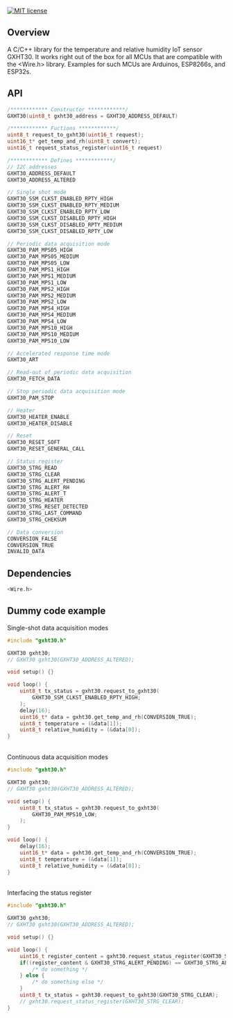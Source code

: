 [![MIT license](https://img.shields.io/badge/license-MIT-brightgreen.svg)](https://opensource.org/licenses/MIT)

## Overview
A C/C++ library for the temperature and relative humidity IoT sensor GXHT30. It works right out of the box for all MCUs that are compatible with the <Wire.h> library. Examples for such MCUs are Arduinos, ESP8266s, and ESP32s.

## API

```c
/************ Constructor ************/
GXHT30(uint8_t gxht30_address = GXHT30_ADDRESS_DEFAULT)

/************ Fuctions ************/
uint8_t request_to_gxht30(uint16_t request);
uint16_t* get_temp_and_rh(uint8_t convert);
uint16_t request_status_register(uint16_t request)

/************ Defines ************/
// I2C addresses
GXHT30_ADDRESS_DEFAULT
GXHT30_ADDRESS_ALTERED

// Single shot mode
GXHT30_SSM_CLKST_ENABLED_RPTY_HIGH
GXHT30_SSM_CLKST_ENABLED_RPTY_MEDIUM
GXHT30_SSM_CLKST_ENABLED_RPTY_LOW
GXHT30_SSM_CLKST_DISABLED_RPTY_HIGH
GXHT30_SSM_CLKST_DISABLED_RPTY_MEDIUM
GXHT30_SSM_CLKST_DISABLED_RPTY_LOW

// Periodic data acquisition mode
GXHT30_PAM_MPS05_HIGH
GXHT30_PAM_MPS05_MEDIUM
GXHT30_PAM_MPS05_LOW
GXHT30_PAM_MPS1_HIGH
GXHT30_PAM_MPS1_MEDIUM
GXHT30_PAM_MPS1_LOW
GXHT30_PAM_MPS2_HIGH
GXHT30_PAM_MPS2_MEDIUM
GXHT30_PAM_MPS2_LOW
GXHT30_PAM_MPS4_HIGH
GXHT30_PAM_MPS4_MEDIUM
GXHT30_PAM_MPS4_LOW
GXHT30_PAM_MPS10_HIGH
GXHT30_PAM_MPS10_MEDIUM
GXHT30_PAM_MPS10_LOW

// Accelerated response time mode
GXHT30_ART

// Read-out of periodic data acquisition
GXHT30_FETCH_DATA

// Stop periodic data acquisition mode
GXHT30_PAM_STOP

// Heater
GXHT30_HEATER_ENABLE
GXHT30_HEATER_DISABLE

// Reset
GXHT30_RESET_SOFT
GXHT30_RESET_GENERAL_CALL

// Status register
GXHT30_STRG_READ
GXHT30_STRG_CLEAR
GXHT30_STRG_ALERT_PENDING
GXHT30_STRG_ALERT_RH
GXHT30_STRG_ALERT_T
GXHT30_STRG_HEATER
GXHT30_STRG_RESET_DETECTED
GXHT30_STRG_LAST_COMMAND
GXHT30_STRG_CHEKSUM

// Data conversion
CONVERSION_FALSE
CONVERSION_TRUE
INVALID_DATA
```

## Dependencies
```c
<Wire.h>
```

## Dummy code example
Single-shot data acquisition modes
```c
#include "gxht30.h"

GXHT30 gxht30;
// GXHT30 gxht30(GXHT30_ADDRESS_ALTERED);

void setup() {}

void loop() {
    uint8_t tx_status = gxht30.request_to_gxht30(
        GXHT30_SSM_CLKST_ENABLED_RPTY_HIGH;
    );
    delay(16);
    uint16_t* data = gxht30.get_temp_and_rh(CONVERSION_TRUE);
    uint8_t temperature = (&data[1]);
    uint8_t relative_humidity = (&data[0]);
}
```
\
Continuous data acquisition modes
```c
#include "gxht30.h"

GXHT30 gxht30;
// GXHT30 gxht30(GXHT30_ADDRESS_ALTERED);

void setup() {
    uint8_t tx_status = gxht30.request_to_gxht30(
        GXHT30_PAM_MPS10_LOW;
    );
}

void loop() {
    delay(16);
    uint16_t* data = gxht30.get_temp_and_rh(CONVERSION_TRUE);
    uint8_t temperature = (&data[1]);
    uint8_t relative_humidity = (&data[0]);
}
```
\
Interfacing the status register
```c
#include "gxht30.h"

GXHT30 gxht30;
// GXHT30 gxht30(GXHT30_ADDRESS_ALTERED);

void setup() {}

void loop() {
    uint16_t register_content = gxht30.request_status_register(GXHT30_STRG_READ);
    if((register_content & GXHT30_STRG_ALERT_PENDING) == GXHT30_STRG_ALERT_PENDING) {
        /* do something */
    } else {
        /* do something else */
    }
    uint8_t tx_status = gxht30.request_to_gxht30(GXHT30_STRG_CLEAR);
    // gxht30.request_status_register(GXHT30_STRG_CLEAR);
}
```
